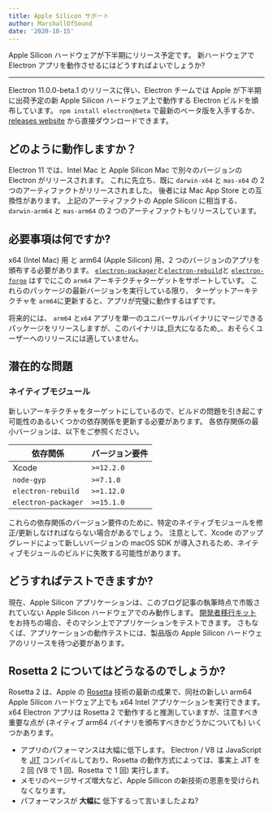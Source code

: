 ```yaml
---
title: Apple Silicon サポート
author: MarshallOfSound
date: '2020-10-15'
---
```


Apple Silicon ハードウェアが下半期にリリース予定です。 新ハードウェアで Electron アプリを動作させるにはどうすればよいでしょうか?

---

Electron 11.0.0-beta.1 のリリースに伴い、Electron チームでは Apple が下半期に出荷予定の新 Apple Silicon ハードウェア上で動作する Electron ビルドを頒布しています。 `npm install electron@beta` で最新のベータ版を入手するか、 [releases website](https://electronjs.org/releases/stable) から直接ダウンロードできます。

## どのように動作しますか？

Electron 11 では、Intel Mac と Apple Silicon Mac で別々のバージョンの Electron がリリースされます。 これに先立ち、既に `darwin-x64` と `mas-x64` の 2 つのアーティファクトがリリースされました。 後者には Mac App Store との互換性があります。 上記のアーティファクトの Apple Silicon に相当する、`darwin-arm64` と `mas-arm64` の 2 つのアーティファクトもリリースしています。

## 必要事項は何ですか?

x64 (Intel Mac) 用 と arm64 (Apple Silicon) 用、2 つのバージョンのアプリを頒布する必要があります。 [`electron-packager`](https://github.com/electron/electron-packager/)と[`electron-rebuild`](https://github.com/electron/electron-rebuild/)と [`electron-forge`](https://github.com/electron-userland/electron-forge/) はすでにこの `arm64` アーキテクチャターゲットをサポートしていす。 これらのパッケージの最新バージョンを実行している限り、 ターゲットアーキテクチャを `arm64`に更新すると、アプリが完璧に動作するはずです。

将来的には、 `arm64` と`x64` アプリを単一のユニバーサルバイナリにマージできるパッケージをリリースしますが、このバイナリは_巨大になるため_、おそらくユーザーへのリリースには適していません。

## 潜在的な問題

### ネイティブモジュール

新しいアーキテクチャをターゲットにしているので、ビルドの問題を引き起こす可能性のあるいくつかの依存関係を更新する必要があります。 各依存関係の最小バージョンは、以下をご参照ください。

| 依存関係                | バージョン要件       |
| ------------------- | ------------- |
| Xcode               | `>=12.2.0` |
| `node-gyp`          | `>=7.1.0`  |
| `electron-rebuild`  | `>=1.12.0` |
| `electron-packager` | `>=15.1.0` |

これらの依存関係のバージョン要件のために、特定のネイティブモジュールを修正/更新しなければならない場合があるでしょう。  注意として、Xcode のアップグレードによって新しいバージョンの macOS SDK が導入されるため、ネイティブモジュールのビルドに失敗する可能性があります。


## どうすればテストできますか?

現在、Apple Silicon アプリケーションは、このブログ記事の執筆時点で市販されていない Apple Silicon ハードウェアでのみ動作します。 [開発者移行キット](https://developer.apple.com/programs/universal/) をお持ちの場合、そのマシン上でアプリケーションをテストできます。 さもなくば、アプリケーションの動作テストには、製品版の Apple Silicon ハードウェアのリリースを待つ必要があります。

## Rosetta 2 についてはどうなるのでしょうか?

Rosetta 2 は、Apple の [Rosetta](https://en.wikipedia.org/wiki/Rosetta_(software)) 技術の最新の成果で、同社の新しい arm64 Apple Silicon ハードウェア上でも x64 Intel アプリケーションを実行できます。 x64 Electron アプリは Rosetta 2 で動作すると推測していますが、注意すべき重要な点が (ネイティブ arm64 バイナリを頒布すべきかどうかについても) いくつかあります。

* アプリのパフォーマンスは大幅に低下します。 Electron / V8 は JavaScript を [JIT](https://en.wikipedia.org/wiki/Just-in-time_compilation) コンパイルしており、Rosetta の動作方式によっては、事実上 JIT を 2 回 (V8 で 1 回、Rosetta で 1 回) 実行します。
* メモリのページサイズ増大など、Apple Sillicon の新技術の恩恵を受けられなくなります。
* パフォーマンスが **大幅に** 低下するって言いましたよね?
